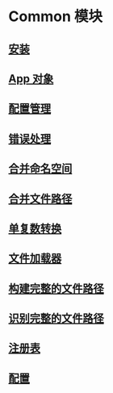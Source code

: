 # Common 模块
## [安装](/cn/manual/common/installation)
## [App 对象](/cn/manual/common/app_objects)
## [配置管理](/cn/manual/common/configuration_management)
## [错误处理](/cn/manual/common/error_handling)
## [合并命名空间](/cn/manual/common/appending_and_prepending_namespaces)
## [合并文件路径](/cn/manual/common/appending_and_prepending_file_paths)
## [单复数转换](/cn/manual/common/pluralization_and_singularization)
## [文件加载器](/cn/manual/common/file_loaders)
## [构建完整的文件路径](/cn/manual/common/building_file_full_paths)
## [识别完整的文件路径](/cn/manual/common/recognizing_file_full_paths)
## [注册表](/cn/manual/common/registry)
## [配置](/cn/manual/common/configuration)
